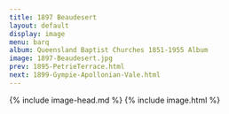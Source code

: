 ```yaml
---
title: 1897 Beaudesert
layout: default
display: image
menu: barq
album: Queensland Baptist Churches 1851-1955 Album
image: 1897-Beaudesert.jpg
prev: 1895-PetrieTerrace.html
next: 1899-Gympie-Apollonian-Vale.html
---
```

{% include image-head.md %}
{% include image.html %}